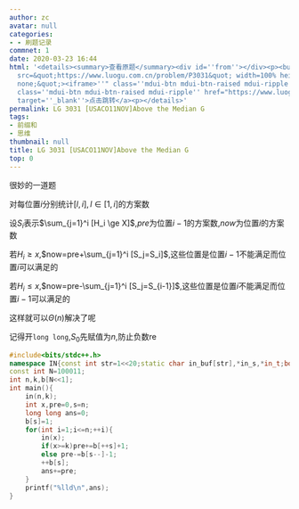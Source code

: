 ```yaml
---
author: zc
avatar: null
categories:
- - 刷题记录
commnet: 1
date: 2020-03-23 16:44
html: '<details><summary>查看原题</summary><div id=''from''></div><p><button onclick="document.getElementById(''from'').innerHTML=''<iframe
  src=&quot;https://www.luogu.com.cn/problem/P3031&quot; width=100% height=800px style=&quot;border:
  none;&quot;><iframe>''" class=''mdui-btn mdui-btn-raised mdui-ripple''>点击加载</button><a
  class=''mdui-btn mdui-btn-raised mdui-ripple'' href="https://www.luogu.com.cn/problem/P3031"
  target=''_blank''>点击跳转</a><p></details>'
permalink: LG 3031 [USACO11NOV]Above the Median G
tags:
- 前缀和
- 思维
thumbnail: null
title: LG 3031 [USACO11NOV]Above the Median G
top: 0
---
```

很妙的一道题

对每位置$i$分别统计$[l,i],l\in [1,i]$的方案数

设$S_i$表示$\sum_{j=1}^i [H_i \ge X]$,$pre$为位置$i-1$的方案数,$now$为位置$i$的方案数

若$H_i\ge x$,$now=pre+\sum_{j=1}^i [S_j=S_i]$,这些位置是位置$i-1$不能满足而位置$i$可以满足的

若$H_i\le x$,$now=pre-\sum_{j=1}^i [S_j=S_{i-1}]$,这些位置是位置$i$不能满足而位置$i-1$可以满足的

这样就可以$\Theta(n)$解决了呢

记得开`long long`,$S_0$先赋值为$n$,防止负数re
```cpp
#include<bits/stdc++.h>
namespace IN{const int str=1<<20;static char in_buf[str],*in_s,*in_t;bool __=0;inline char gc(){return (in_s==in_t)&&(in_t=(in_s=in_buf)+fread(in_buf,1,str,stdin)),in_s==in_t?EOF:*in_s++;}template<typename T>inline void in(T &x){if(__)return;char c=gc();bool f=0;while(c!=EOF&&(c<'0'||c>'9'))f^=(c=='-'),c=gc();if(c==EOF){__=1;return;}x=0;while(c!=EOF&&'0'<=c&&c<='9')x=x*10+c-48,c=gc();if(c==EOF)__=1;if(f)x=-x;}template<typename T,typename ... arr>inline void in(T &x,arr & ... y){in(x),in(y...);}}using namespace IN;
const int N=100011;
int n,k,b[N<<1];
int main(){
    in(n,k);
    int x,pre=0,s=n;
    long long ans=0;
    b[s]=1;
    for(int i=1;i<=n;++i){
        in(x);
        if(x>=k)pre+=b[++s]+1;
        else pre-=b[s--]-1;
        ++b[s];
        ans+=pre;
    }
    printf("%lld\n",ans);
}
```
